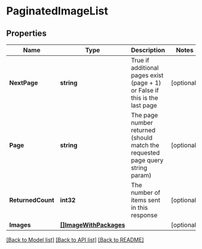 # PaginatedImageList

## Properties

Name | Type | Description | Notes
------------ | ------------- | ------------- | -------------
**NextPage** | **string** | True if additional pages exist (page + 1) or False if this is the last page | [optional] 
**Page** | **string** | The page number returned (should match the requested page query string param) | [optional] 
**ReturnedCount** | **int32** | The number of items sent in this response | [optional] 
**Images** | [**[]ImageWithPackages**](ImageWithPackages.md) |  | [optional] 

[[Back to Model list]](../README.md#documentation-for-models) [[Back to API list]](../README.md#documentation-for-api-endpoints) [[Back to README]](../README.md)


